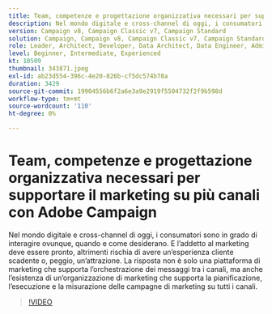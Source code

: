 ```yaml
---
title: Team, competenze e progettazione organizzativa necessari per supportare il marketing su più canali con Adobe Campaign
description: Nel mondo digitale e cross-channel di oggi, i consumatori sono in grado di interagire ovunque, quando e come desiderano.
version: Campaign v8, Campaign Classic v7, Campaign Standard
solution: Campaign, Campaign v8, Campaign Classic v7, Campaign Standard
role: Leader, Architect, Developer, Data Architect, Data Engineer, Admin, User
level: Beginner, Intermediate, Experienced
kt: 10509
thumbnail: 343871.jpeg
exl-id: ab23d554-396c-4e20-826b-cf5dc574b78a
duration: 3429
source-git-commit: 19904556b6f2a6e3a9e2919f5504732f2f9b598d
workflow-type: tm+mt
source-wordcount: '110'
ht-degree: 0%

---
```


# Team, competenze e progettazione organizzativa necessari per supportare il marketing su più canali con Adobe Campaign

Nel mondo digitale e cross-channel di oggi, i consumatori sono in grado di interagire ovunque, quando e come desiderano. E l’addetto al marketing deve essere pronto, altrimenti rischia di avere un’esperienza cliente scadente o, peggio, un’attrazione. La risposta non è solo una piattaforma di marketing che supporta l’orchestrazione dei messaggi tra i canali, ma anche l’esistenza di un’organizzazione di marketing che supporta la pianificazione, l’esecuzione e la misurazione delle campagne di marketing su tutti i canali.

>[!VIDEO](https://video.tv.adobe.com/v/343871/?quality=12&learn=on)
